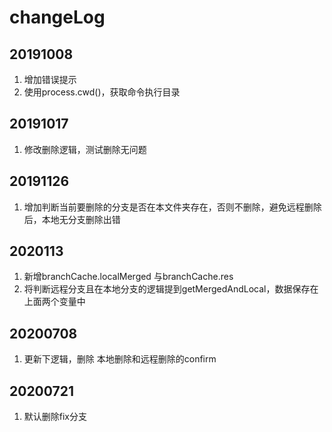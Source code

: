 # changeLog
## 20191008
1. 增加错误提示
1. 使用process.cwd()，获取命令执行目录

## 20191017
1. 修改删除逻辑，测试删除无问题

## 20191126
1. 增加判断当前要删除的分支是否在本文件夹存在，否则不删除，避免远程删除后，本地无分支删除出错

## 2020113
1. 新增branchCache.localMerged 与branchCache.res
1. 将判断远程分支且在本地分支的逻辑提到getMergedAndLocal，数据保存在上面两个变量中

## 20200708
1. 更新下逻辑，删除 本地删除和远程删除的confirm

## 20200721
1. 默认删除fix分支